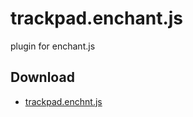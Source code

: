 trackpad.enchant.js
================

plugin for enchant.js

Download
--------

- [trackpad.enchnt.js](https://raw.github.com/phi1618/trackpad.enchant.js/master/src/trackpad.enchant.js)
